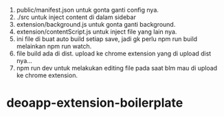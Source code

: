 1. public/manifest.json untuk gonta ganti config nya.
2. ./src untuk inject content di dalam sidebar
3. extension/background.js untuk gonta ganti background.
4. extension/contentScript.js untuk inject file yang lain nya.
5. ini file di buat auto build setiap save, jadi gk perlu npm run build melainkan npm run watch.
6. file build ada di dist. upload ke chrome extension yang di upload dist nya...
7. npm run dev untuk melakukan editing file pada saat blm mau di upload ke chrome extension.
# deoapp-extension-boilerplate
